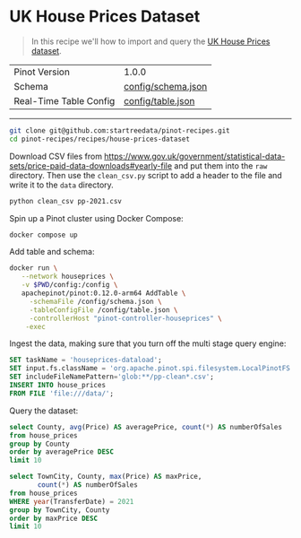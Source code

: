 # UK House Prices Dataset

> In this recipe we'll how to import and query the [UK House Prices dataset](https://www.gov.uk/government/statistical-data-sets/price-paid-data-downloads#yearly-file).

<table>
  <tr>
    <td>Pinot Version</td>
    <td>1.0.0</td>
  </tr>
  <tr>
    <td>Schema</td>
    <td><a href="config/schema.json">config/schema.json</a></td>
  </tr>
    <tr>
    <td>Real-Time Table Config</td>
    <td><a href="config/table.json">config/table.json</a></td>
  </tr>
</table>

<!-- This is the code for the following recipe: https://dev.startree.ai/docs/pinot/recipes/upserts-full -->

***

```bash
git clone git@github.com:startreedata/pinot-recipes.git
cd pinot-recipes/recipes/house-prices-dataset
```

Download CSV files from https://www.gov.uk/government/statistical-data-sets/price-paid-data-downloads#yearly-file and put them into the `raw` directory.
Then use the `clean_csv.py` script to add a header to the file and write it to the `data` directory.

```bash
python clean_csv pp-2021.csv
```

Spin up a Pinot cluster using Docker Compose:

```bash
docker compose up
```

Add table and schema:

```bash
docker run \
   --network houseprices \
   -v $PWD/config:/config \
   apachepinot/pinot:0.12.0-arm64 AddTable \
     -schemaFile /config/schema.json \
     -tableConfigFile /config/table.json \
     -controllerHost "pinot-controller-houseprices" \
    -exec
```


Ingest the data, making sure that you turn off the multi stage query engine:

```sql
SET taskName = 'houseprices-dataload';
SET input.fs.className = 'org.apache.pinot.spi.filesystem.LocalPinotFS';
SET includeFileNamePattern='glob:**/pp-clean*.csv';
INSERT INTO house_prices 
FROM FILE 'file:///data/';
```

Query the dataset:

```sql
select County, avg(Price) AS averagePrice, count(*) AS numberOfSales
from house_prices
group by County
order by averagePrice DESC
limit 10
```


```sql
select TownCity, County, max(Price) AS maxPrice,
       count(*) AS numberOfSales
from house_prices
WHERE year(TransferDate) = 2021
group by TownCity, County
order by maxPrice DESC
limit 10
```

